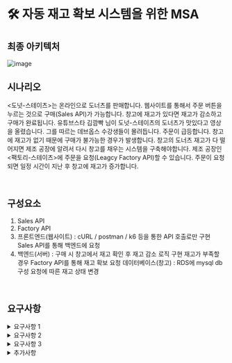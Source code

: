 # 🛠 자동 재고 확보 시스템을 위한 MSA

## 최종 아키텍처
![image](https://user-images.githubusercontent.com/118877424/229787428-56f263b2-2b08-4cf9-9165-5c8a3e24106a.png)



## 시나리오
<도넛-스테이츠>는 온라인으로 도너츠를 판매합니다.
웹사이트를 통해서 주문 버튼을 누르는 것으로 구매(Sales API)가 가능합니다.
창고에 재고가 있다면 재고가 감소하고 구매가 완료됩니다.
유튜브스타 김깜빡 님이 도넛-스테이츠의 도너츠가 맛있다고 영상을 올렸습니다.
그를 따르는 데브옵스 수강생들이 몰려듭니다. 주문이 급등합니다.
창고에 재고가 없기 때문에 구매가 불가능한 경우가 발생합니다.
창고의 도너츠 재고가 다 떨어지면 제조 공장에 알려서 다시 창고를 채우는 시스템을 구축해야합니다.
제조 공장인 <팩토리-스테이츠>에 주문을 요청(Leagcy Factory API)할 수 있습니다.
주문이 요청되면 일정 시간이 지난 후 창고에 재고가 증가합니다.

<br/>

## 구성요소
1. Sales API
2. Factory API
3. 프론트엔드(웹사이트) : cURL / postman / k6 등을 통한 API 호출로만 구현
Sales API를 통해 백엔드에 요청
4. 백엔드(서버) : 구매 시 창고에서 재고 확인 후 재고 감소 로직 구현
재고가 부족할 경우 Factory API를 통해 재고 확보 요청
데이터베이스(창고) : RDS에 mysql db 구성
요청에 따른 재고 상태 변경

<br/>

## 요구사항
<details>
<summary>요구사항 1</summary>

<!-- summary 아래 한칸 공백 두어야함 -->
1. Sales API 를 통해 요청을 받은 서버가 데이터베이스에서 재고 상황을 확인합니다.
2. 재고가 있다면 감소시키고 응답으로 판매완료 내용을 전달합니다.
3. 재고가 없는 경우 공장에 주문을 진행합니다
4. 재고가 없다는 내용을 담은 메세지 페이로드가 주제별로 생성됩니다.
5. 메세지가 느슨하게 연결된 시스템을 통해 처리될 수 있도록 따로 보관됩니다.
</details>
<details>
<summary>요구사항 2</summary>

<!-- summary 아래 한칸 공백 두어야함 -->
1. 빈번한 요청으로 메세지 누락이 발생합니다.
2. 메세지가 처리되지 않은 경우 메세지들을 체계적으로 관리할 다른 처리 공간을 생성해야합니다.
3. 메시지 처리 보관 리소스와 처리되지 않은 메세지 처리 리소스가 연결되어야합니다.
</details>
<details>
<summary>요구사항 3</summary>

<!-- summary 아래 한칸 공백 두어야함 -->
1. 안정적으로 이벤트가 전달 될 수 있는 시스템을 구축해야합니다.
2. 메세지를 소비하는 리소스를 통해 Factory API가 호출됩니다.
3. 수신된 메세지에 의해 트리거가 된 컴퓨팅 리소스가 상품 재고를 증가시킵니다.
</details>
<details>
<summary>추가사항</summary>

<!-- summary 아래 한칸 공백 두어야함 -->
1. 재고가 없는 상황에서의 광고 중단을 위한 알림 시스템 구축
</details>

